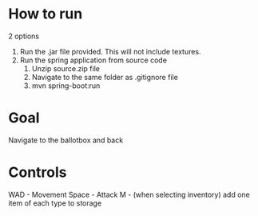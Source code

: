 # How to run

2 options

1. Run the .jar file provided. This will not include textures.
2. Run the spring application from source code
    1. Unzip source.zip file
    2. Navigate to the same folder as .gitignore file
    3. mvn spring-boot:run

# Goal

Navigate to the ballotbox and back

# Controls

WAD - Movement
Space - Attack
M - (when selecting inventory) add one item of each type to storage